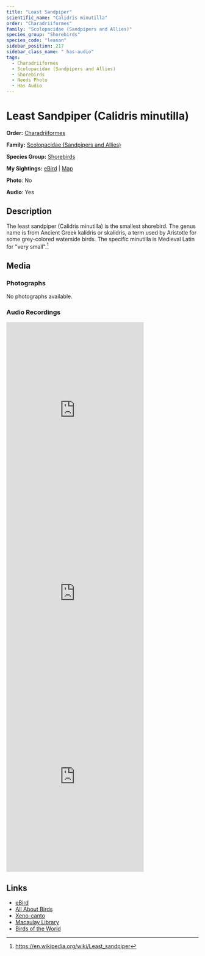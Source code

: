```yaml
---
title: "Least Sandpiper"
scientific_name: "Calidris minutilla"
order: "Charadriiformes"
family: "Scolopacidae (Sandpipers and Allies)"
species_group: "Shorebirds"
species_code: "leasan"
sidebar_position: 217
sidebar_class_name: " has-audio"
tags: 
  - Charadriiformes
  - Scolopacidae (Sandpipers and Allies)
  - Shorebirds
  - Needs Photo
  - Has Audio
---
```


# Least Sandpiper (Calidris minutilla)

**Order:** [Charadriiformes](/tags/charadriiformes)

**Family:** [Scolopacidae (Sandpipers and Allies)](/tags/scolopacidae-sandpipers-and-allies)

**Species Group:** [Shorebirds](/tags/shorebirds)

**My Sightings:** [eBird](https://ebird.org/lifelist?r=world&time=life&spp=leasan) | [Map](/map?species_code=leasan)

**Photo**: No 

**Audio**: Yes

## Description
The least sandpiper (Calidris minutilla) is the smallest shorebird. The genus name is from Ancient Greek kalidris or skalidris, a term used by Aristotle for some grey-colored waterside birds. The specific minutilla is Medieval Latin for "very small".[^1]

[^1]: https://en.wikipedia.org/wiki/Least_sandpiper

## Media
### Photographs
No photographs available.

### Audio Recordings
<iframe src="https://macaulaylibrary.org/asset/626447443/embed" width="360" height="480" frameborder="0" allowfullscreen></iframe>
<iframe src="https://macaulaylibrary.org/asset/626618108/embed" width="360" height="480" frameborder="0" allowfullscreen></iframe>
<iframe src="https://macaulaylibrary.org/asset/626617947/embed" width="360" height="480" frameborder="0" allowfullscreen></iframe>

## Links
* [eBird](https://ebird.org/species/leasan) 
* [All About Birds](https://www.allaboutbirds.org/guide/leasan) 
* [Xeno-canto](https://www.xeno-canto.org/species/calidris-minutilla) 
* [Macaulay Library](https://search.macaulaylibrary.org/catalog?taxonCode=leasan&sort=rating_rank_desc)
* [Birds of the World](https://birdsoftheworld.org/bow/species/leasan)
